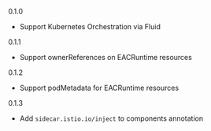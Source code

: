 0.1.0

- Support Kubernetes Orchestration via Fluid

0.1.1

- Support ownerReferences on EACRuntime resources

0.1.2

- Support podMetadata for EACRuntime resources

0.1.3

- Add `sidecar.istio.io/inject` to components annotation